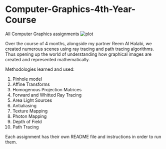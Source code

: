 # Computer-Graphics-4th-Year-Course
All Computer Graphics assignments
![plot](./A4/starter/WE_HAVE_CONQUERED_CG.ppm)

Over the course of 4 months, alongside my partner Reem Al Halabi,
we created numerous scenes using ray tracing and path tracing algorithms.
Thus opening up the world of understanding how graphical images are created
and represented mathematically. 

Methodologies learned and used:
1) Pinhole model 
2) Affine Transforms
3) Homogenous Projection Matrices
4) Forward and Whitted Ray Tracing
5) Area Light Sources
6) Antialiasing
7) Texture Mapping
8) Photon Mapping
9) Depth of Field
10) Path Tracing

Each assignment has their own README file and instructions in order to run them.


